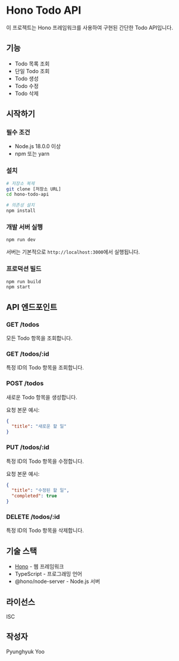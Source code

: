 # Hono Todo API

이 프로젝트는 Hono 프레임워크를 사용하여 구현된 간단한 Todo API입니다.

## 기능

- Todo 목록 조회
- 단일 Todo 조회
- Todo 생성
- Todo 수정
- Todo 삭제

## 시작하기

### 필수 조건

- Node.js 18.0.0 이상
- npm 또는 yarn

### 설치

```bash
# 저장소 복제
git clone [저장소 URL]
cd hono-todo-api

# 의존성 설치
npm install
```

### 개발 서버 실행

```bash
npm run dev
```

서버는 기본적으로 `http://localhost:3000`에서 실행됩니다.

### 프로덕션 빌드

```bash
npm run build
npm start
```

## API 엔드포인트

### GET /todos
모든 Todo 항목을 조회합니다.

### GET /todos/:id
특정 ID의 Todo 항목을 조회합니다.

### POST /todos
새로운 Todo 항목을 생성합니다.

요청 본문 예시:
```json
{
  "title": "새로운 할 일"
}
```

### PUT /todos/:id
특정 ID의 Todo 항목을 수정합니다.

요청 본문 예시:
```json
{
  "title": "수정된 할 일",
  "completed": true
}
```

### DELETE /todos/:id
특정 ID의 Todo 항목을 삭제합니다.

## 기술 스택

- [Hono](https://hono.dev/) - 웹 프레임워크
- TypeScript - 프로그래밍 언어
- @hono/node-server - Node.js 서버

## 라이선스

ISC

## 작성자

Pyunghyuk Yoo
